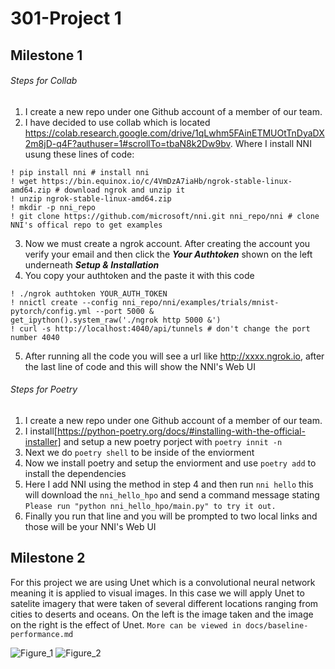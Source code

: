 # 301-Project 1 
## Milestone 1

###### Steps for Collab
1. I create a new repo under one Github account of a member of our team.
2. I have decided to use collab which is located https://colab.research.google.com/drive/1qLwhm5FAinETMUOtTnDyaDX2m8jD-q4F?authuser=1#scrollTo=tbaN8k2Dw9bv. Where I install NNI usung these lines of code:
```
! pip install nni # install nni
! wget https://bin.equinox.io/c/4VmDzA7iaHb/ngrok-stable-linux-amd64.zip # download ngrok and unzip it
! unzip ngrok-stable-linux-amd64.zip
! mkdir -p nni_repo
! git clone https://github.com/microsoft/nni.git nni_repo/nni # clone NNI's offical repo to get examples
```
3. Now we must create a ngrok account. After creating the account you verify your email and then click the ***Your Authtoken*** shown on the left underneath ***Setup & Installation***
4. You copy your authtoken and the paste it with this code
```
! ./ngrok authtoken YOUR_AUTH_TOKEN
! nnictl create --config nni_repo/nni/examples/trials/mnist-pytorch/config.yml --port 5000 &
get_ipython().system_raw('./ngrok http 5000 &')
! curl -s http://localhost:4040/api/tunnels # don't change the port number 4040
```
5. After running all the code you will see a url like http://xxxx.ngrok.io, after the last line of code and this will show the NNI's Web UI

###### Steps for Poetry
1. I create a new repo under one Github account of a member of our team.
2. I install[https://python-poetry.org/docs/#installing-with-the-official-installer] and setup a new poetry porject with `poetry innit -n`
3. Next we do `poetry shell` to be inside of the enviorment
4. Now we install poetry and setup the enviorment and use `poetry add` to install the dependencies 
5. Here I add NNI using the method in step 4 and then run `nni hello` this will download the `nni_hello_hpo` and send a command message stating `Please run "python nni_hello_hpo/main.py" to try it out.`
6. Finally you run that line and you will be prompted to two local links and those will be your NNI's Web UI

## Milestone 2 
For this project we are using Unet which is a convolutional neural network meaning it is applied to visual images. In this case we will apply Unet to satelite imagery that were taken of several different locations ranging from cities to deserts and oceans. On the left is the image taken and the image on the right is the effect of Unet. 
`More can be viewed in docs/baseline-performance.md`
<!-- Image here -->

![Figure_1](https://user-images.githubusercontent.com/98928740/200205279-83f298a4-5592-41a7-91c8-15774bfcbc52.png)
![Figure_2](https://user-images.githubusercontent.com/98928740/200205260-f1abc72a-ac6a-4091-a582-97a38e67fd38.png)

